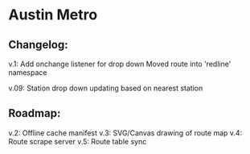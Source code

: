 Austin Metro
============
Changelog:
---
v.1: 	Add onchange listener for drop down
			Moved route into 'redline' namespace
			
v.09:	Station drop down updating based on nearest station

Roadmap:
---
v.2: 	Offline cache manifest
v.3: 	SVG/Canvas drawing of route map
v.4: 	Route scrape server
v.5: 	Route table sync